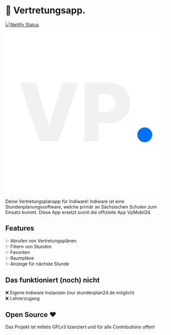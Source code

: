 # 📱 Vertretungsapp.

[![Netlify Status](https://api.netlify.com/api/v1/badges/8b4cbfd5-2af7-4815-849e-d5bba9ebafec/deploy-status)](https://app.netlify.com/sites/vertretungsplan42/deploys)

![Logo Vertretungsapp](https://github.com/SachsenspieltCoding/vertretungsapp/blob/master/static/logo/logo.png)

Deine Vertretungsplanapp für Indiware!
Indiware ist eine Stundenplanungssoftware, welche primär an Sächsischen Schulen zum Einsatz kommt.
Diese App ersetzt somit die offizielle App VpMobil24.

## Features

✨ Abrufen von Vertretungsplänen <br />
✨ Filtern von Stunden <br />
✨ Favoriten <br />
✨ Raumpläne <br />
✨ Anzeige für nächste Stunde <br />

## Das funktioniert (noch) nicht

❌ Eigene Indiware Instanzen (nur stundenplan24.de möglich) <br />
❌ Lehrerzugang <br />

## Open Source ❤️

Das Projekt ist mittels GPLv3 lizenziert und für alle Contributions offen!
